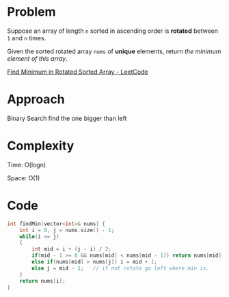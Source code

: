 # Problem

Suppose an array of length `n` sorted in ascending order is **rotated** between `1` and `n` times.

Given the sorted rotated array `nums` of **unique** elements, return *the minimum element of this array*.

[Find Minimum in Rotated Sorted Array - LeetCode](https://leetcode.com/problems/find-minimum-in-rotated-sorted-array/?envType=study-plan-v2&envId=top-interview-150)

# Approach

Binary Search find the one bigger than left

# Complexity

Time: O(logn)

Space: O(1)

# Code

```c++
int findMin(vector<int>& nums) {
    int i = 0, j = nums.size() - 1;
    while(i <= j)
    {
        int mid = i + (j - i) / 2;
        if(mid - 1 >= 0 && nums[mid] < nums[mid - 1]) return nums[mid];
        else if(nums[mid] > nums[j]) i = mid + 1;
        else j = mid - 1; 	// if not rotate go left where min is.
    }
    return nums[i];
}
```
